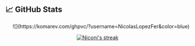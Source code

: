 

<!--

### Nicolás López Fernández 👋

**NicolasLopezFer/NicolasLopezFer** is a ✨ _special_ ✨ repository because its `README.md` (this file) appears on your GitHub profile.

Here are some ideas to get you started:

- 🔭 I’m currently working on ...
- 🌱 I’m currently learning ...
- 👯 I’m looking to collaborate on ...
- 🤔 I’m looking for help with ...
- 💬 Ask me about ...
- 📫 How to reach me: ...
- 😄 Pronouns: ...
- ⚡ Fun fact: ...
-->

## &#x1f4c8; GitHub Stats 
<div align = 'right'>![](https://komarev.com/ghpvc/?username=NicolasLopezFer&color=blue)</div>
 
  <p align="center">
  <a href="https://github.com/NicolasLopezFer/github-readme-streak-stats">
    <img title="🔥 Nico streaks" alt="Niconi's streak" src="https://github-readme-streak-stats.herokuapp.com/?user=NicolasLopezFer&theme=dark-smoky"/>
  </a>
</p>

